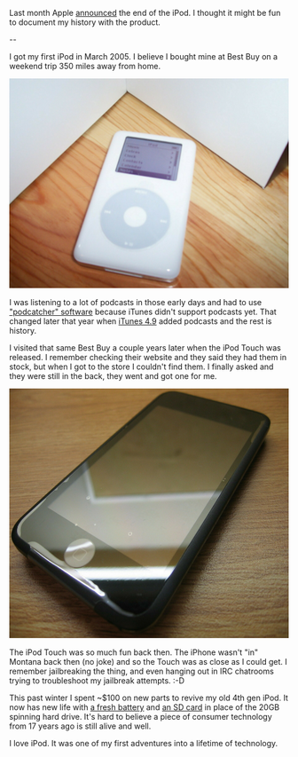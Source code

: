 <!--
.. title: My iPod history
.. slug: my-ipod-history
.. date: 2022-06-04 07:41:00 UTC-06:00
.. tags: 
.. category: 
.. link: 
.. description: 
.. type: text
-->

Last month Apple [announced](https://www.apple.com/newsroom/2022/05/the-music-lives-on/) the end of the iPod. I thought it might be fun to document my history with the product.

--

I got my first iPod in March 2005. I believe I bought mine at Best Buy on a weekend trip 350 miles away from home.

<img src="/images/4th-Gen-iPod.jpg" width="600" alt="Picture of my first iPod" />

I was listening to a lot of podcasts in those early days and had to use ["podcatcher" software](https://en.wikipedia.org/wiki/Juice_(aggregator)) because iTunes didn't support podcasts yet. That changed later that year when [iTunes 4.9](https://en.wikipedia.org/wiki/History_of_iTunes#iTunes_4) added podcasts and the rest is history.

I visited that same Best Buy a couple years later when the iPod Touch was released. I remember checking their website and they said they had them in stock, but when I got to the store I couldn't find them. I finally asked and they were still in the back, they went and got one for me.

<img src="/images/iPod-Touch.jpg" width="600" height="450" alt="My first iPod Touch" />

The iPod Touch was so much fun back then. The iPhone wasn't "in" Montana back then (no joke) and so the Touch was as close as I could get. I remember jailbreaking the thing, and even hanging out in IRC chatrooms trying to troubleshoot my jailbreak attempts. :-D

This past winter I spent ~$100 on new parts to revive my old 4th gen iPod. It now has new life with [a fresh battery](https://www.ifixit.com/Store/iPod/iPod-4G-Photo-Battery/IF193-016?o=3) and [an SD card](https://www.iflash.xyz/store/iflash-solo/) in place of the 20GB spinning hard drive. It's hard to believe a piece of consumer technology from 17 years ago is still alive and well.

I love iPod. It was one of my first adventures into a lifetime of technology.
